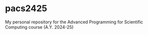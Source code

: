 # pacs2425
My personal repository for the Advanced Programming for Scientific Computing course (A.Y. 2024-25)
